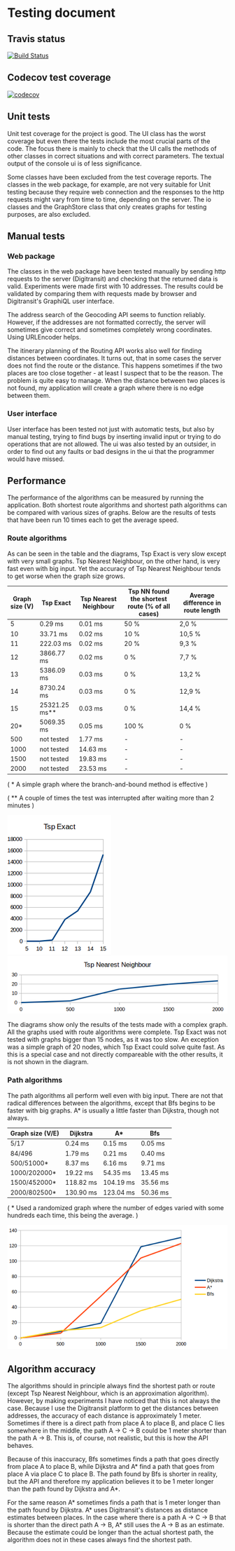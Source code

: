 # Testing document

## Travis status

[![Build Status](https://travis-ci.org/mshroom/WhereToStopForADrink.svg?branch=master)](https://travis-ci.org/mshroom/WhereToStopForADrink)

## Codecov test coverage

[![codecov](https://codecov.io/gh/mshroom/WhereToStopForADrink/branch/master/graph/badge.svg)](https://codecov.io/gh/mshroom/WhereToStopForADrink)

## Unit tests

Unit test coverage for the project is good. The UI class has the worst coverage but even there the tests include the most crucial parts of the code. The focus there is mainly to check that the UI calls the methods of other classes in correct situations and with correct parameters. The textual output of the console ui is of less significance.

Some classes have been excluded from the test coverage reports. The classes in the web package, for example, are not very suitable for Unit testing because they require web connection and the responses to the http requests might vary from time to time, depending on the server. The io classes and the GraphStore class that only creates graphs for testing purposes, are also excluded.

## Manual tests

### Web package

The classes in the web package have been tested manually by sending http requests to the server (Digitransit) and checking that the returned data is valid. Experiments were made first with 10 addresses. The results could be validated by comparing them with requests made by browser and Digitransit's GraphiQL user interface.

The address search of the Geocoding API seems to function reliably. However, if the addresses are not formatted correctly, the server will sometimes give correct and sometimes completely wrong coordinates. Using URLEncoder helps.

The itinerary planning of the Routing API works also well for finding distances between coordinates. It turns out, that in some cases the server does not find the route or the distance. This happens sometimes if the two places are too close together - at least I suspect that to be the reason. The problem is quite easy to manage. When the distance between two places is not found, my application will create a graph where there is no edge between them. 

### User interface

User interface has been tested not just with automatic tests, but also by manual testing, trying to find bugs by inserting invalid input or trying to do operations that are not allowed. The ui was also tested by an outsider, in order to find out any faults or bad designs in the ui that the programmer would have missed.

## Performance

The performance of the algorithms can be measured by running the application. Both shortest route algorithms and shortest path algorithms can be compared with various sizes of graphs. Below are the results of tests that have been run 10 times each to get the average speed.

### Route algorithms

As can be seen in the table and the diagrams, Tsp Exact is very slow except with very small graphs. Tsp Nearest Neighbour, on the other hand, is very fast even with big input. Yet the accuracy of Tsp Nearest Neighbour tends to get worse when the graph size grows.

| Graph size (V) | Tsp Exact | Tsp Nearest Neighbour | Tsp NN found the shortest route (% of all cases)  | Average difference in route length |
|---|---|---|---|---|
| 5 | 0.29 ms | 0.01 ms | 50 % | 2,0 % |
| 10 | 33.71 ms | 0.02 ms | 10 % | 10,5 % |
| 11 | 222.03 ms | 0.02 ms | 20 % | 9,3 % |
| 12 | 3866.77 ms | 0.02 ms | 0 % | 7,7 % |
| 13 | 5386.09 ms | 0.03 ms | 0 % | 13,2 % |
| 14 | 8730.24 ms | 0.03 ms | 0 % | 12,9 % |
| 15 | 25321.25 ms** | 0.03 ms | 0 % | 14,4 % |
| 20* | 5069.35 ms | 0.05 ms | 100 % | 0 % |
| 500 | not tested | 1.77 ms | - | - |
| 1000 | not tested | 14.63 ms | - | - |
| 1500 | not tested | 19.83 ms | - | - |
| 2000 | not tested | 23.53 ms | - | - |

( * A simple graph where the branch-and-bound method is effective )

( ** A couple of times the test was interrupted after waiting more than 2 minutes )

![Tsp Exact diagram](https://github.com/mshroom/WhereToStopForADrink/blob/master/documentation/diagrams/TspExact.png)
![Tsp Nearest Neighbour diagram](https://github.com/mshroom/WhereToStopForADrink/blob/master/documentation/diagrams/TspNearestNeighbour.png)

The diagrams show only the results of the tests made with a complex graph. All the graphs used with route algorithms were complete. Tsp Exact was not tested with graphs bigger than 15 nodes, as it was too slow. An exception was a simple graph of 20 nodes, which Tsp Exact could solve quite fast. As this is a special case and not directly compareable with the other results, it is not shown in the diagram. 

### Path algorithms

The path algorithms all perform well even with big input. There are not that radical differences between the algorithms, except that Bfs begins to be faster with big graphs. A* is usually a little faster than Dijkstra, though not always.

| Graph size (V/E) | Dijkstra | A* | Bfs |
|---|---|---|---|
| 5/17 | 0.24 ms | 0.15 ms | 0.05 ms |
| 84/496 | 1.79 ms | 0.21 ms | 0.40 ms |
| 500/51000* | 8.37 ms | 6.16 ms | 9.71 ms |
| 1000/202000* | 19.22 ms | 54.35 ms | 13.45 ms |
| 1500/452000* | 118.82 ms | 104.19 ms | 35.56 ms |
| 2000/802500* | 130.90 ms | 123.04 ms | 50.36 ms |

( * Used a randomized graph where the number of edges varied with some hundreds each time, this being the average. )

![Path algorithms performance diagram](https://github.com/mshroom/WhereToStopForADrink/blob/master/documentation/diagrams/PathAlgorithms.png)

## Algorithm accuracy

The algorithms should in principle always find the shortest path or route (except Tsp Nearest Neighbour, which is an approximation algorithm). However, by making experiments I have noticed that this is not always the case. Because I use the Digitransit platform to get the distances between addresses, the accuracy of each distance is approximately 1 meter. Sometimes if there is a direct path from place A to place B, and place C lies somewhere in the middle, the path A -> C -> B could be 1 meter shorter than the path A -> B. This is, of course, not realistic, but this is how the API behaves.

Because of this inaccuracy, Bfs sometimes finds a path that goes directly from place A to place B, while Dijkstra and A* find a path that goes from place A via place C to place B. The path found by Bfs is shorter in reality, but the API and therefore my application believes it to be 1 meter longer than the path found by Dijkstra and A*.

For the same reason A* sometimes finds a path that is 1 meter longer than the path found by Dijkstra. A* uses Digitransit's distances as distance estimates between places. In the case where there is a path A -> C -> B that is shorter than the direct path A -> B, A* still uses the A -> B as an estimate. Because the estimate could be longer than the actual shortest path, the algorithm does not in these cases always find the shortest path.
